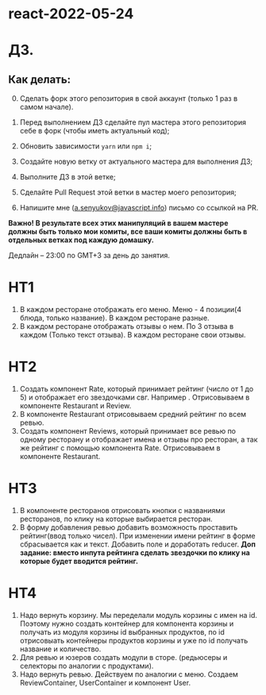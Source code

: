 # react-2022-05-24

# ДЗ.

## Как делать:

0. Сделать форк этого репозитория в свой аккаунт (только 1 раз в самом начале).

1. Перед выполнением ДЗ сделайте пул мастера этого репозитория себе в форк (чтобы иметь актуальный код);
2. Обновить зависимости `yarn` или `npm i`;
3. Создайте новую ветку от актуального мастера для выполнения ДЗ;
4. Выполните ДЗ в этой ветке;
5. Сделайте Pull Request этой ветки в мастер моего репозитория;
6. Напишите мне (a.senyukov@javascript.info) письмо со ссылкой на PR.

**Важно! В результате всех этих манипуляций в вашем мастере должны быть только мои комиты, все ваши комиты должны быть в отдельных ветках под каждую домашку.**

Дедлайн – 23:00 по GMT+3 за день до занятия.

# HT1

1. В каждом ресторане отображать его меню. Меню - 4 позиции(4 блюда, только название). В каждом ресторане разные.
2. В каждом ресторане отображать отзывы о нем. По 3 отзыва в каждом (Только текст отзыва). В каждом ресторане свои отзывы.

# HT2

1. Создать компонент Rate, который принимает рейтинг (число от 1 до 5) и отображает его звездочками свг. Например <Rate value={3} />. Отрисовываем в компоненте Restaurant и Review.
2. В компоненте Restaurant отрисовываем средний рейтинг по всем ревью.
3. Создать компонент Reviews, который принимает все ревью по одному ресторану и отображает имена и отзывы про ресторан, а так же рейтинг с помощью компонента Rate. Отрисовываем в компоненте Restaurant.

# HT3

1. В компоненте ресторанов отрисовать кнопки с названиями ресторанов, по клику на которые выбирается ресторан.
2. В форму добавления ревью добавить возможность проставить рейтинг(ввод только чисел). При изменении имени рейтинг в форме сбрасывается как и текст. Добавить поле и доработать reducer.
   **Доп задание: вместо инпута рейтинга сделать звездочки по клику на которые будет вводится рейтинг.**

# HT4

1. Надо вернуть корзину. Мы переделали модуль корзины с имен на id. Поэтому нужно создать контейнер для компонента корзины и получать из модуля корзины id выбранных продуктов, по id отрисовыать контейнеры продуктов корзины и уже по id получать название и количество.
2. Для ревью и юзеров создать модули в сторе. (редьюсеры и селекторы по аналогии с продуктами).
3. Надо вернуть ревью. Действуем по аналогии с меню. Создаем ReviewContainer, UserContainer и компонент User.
